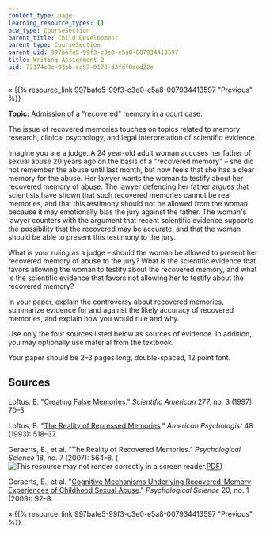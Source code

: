 ```yaml
---
content_type: page
learning_resource_types: []
ocw_type: CourseSection
parent_title: Child Development
parent_type: CourseSection
parent_uid: 997bafe5-99f3-c3e0-e5a8-007934413597
title: Writing Assignment 2
uid: 72174c8c-93bb-ea97-0170-d3fdf0aed22e
---
```


« {{% resource_link 997bafe5-99f3-c3e0-e5a8-007934413597 "Previous" %}}

**Topic:** Admission of a "recovered" memory in a court case.

The issue of recovered memories touches on topics related to memory research, clinical psychology, and legal interpretation of scientific evidence.

Imagine you are a judge. A 24 year-old adult woman accuses her father of sexual abuse 20 years ago on the basis of a "recovered memory" – she did not remember the abuse until last month, but now feels that she has a clear memory for the abuse. Her lawyer wants the woman to testify about her recovered memory of abuse. The lawyer defending her father argues that scientists have shown that such recovered memories cannot be real memories, and that this testimony should not be allowed from the woman because it may emotionally bias the jury against the father. The woman's lawyer counters with the argument that recent scientific evidence supports the possibility that the recovered may be accurate, and that the woman should be able to present this testimony to the jury.

What is your ruling as a judge – should the woman be allowed to present her recovered memory of abuse to the jury? What is the scientific evidence that favors allowing the woman to testify about the recovered memory, and what is the scientific evidence that favors not allowing her to testify about the recovered memory?

In your paper, explain the controversy about recovered memories, summarize evidence for and against the likely accuracy of recovered memories, and explain how you would rule and why.

Use only the four sources listed below as sources of evidence. In addition, you may optionally use material from the textbook.

Your paper should be 2–3 pages long, double-spaced, 12 point font.

Sources
-------

Loftus, E. "[Creating False Memories](http://faculty.washington.edu/eloftus/Articles/sciam.htm)." _Scientific American_ 277, no. 3 (1997): 70–5.

Loftus, E. "[The Reality of Repressed Memories](http://faculty.washington.edu/eloftus/Articles/lof93.htm)." _American Psychologist_ 48 (1993): 518–37.

Geraerts, E., et al. "The Reality of Recovered Memories." _Psychological Science_ 18, no. 7 (2007): 564–8. (![This resource may not render correctly in a screen reader.](/images/inacessible.gif)[PDF](https://webfiles.uci.edu/eloftus/LoftusRepressedMemAP93.pdf))

Geraerts, E., et al. "[Cognitive Mechanisms Underlying Recovered-Memory Experiences of Childhood Sexual Abuse](http://dx.doi.org/10.1111/j.1467-9280.2008.02247.x)." _Psychological Science_ 20, no. 1 (2009): 92–8.

« {{% resource_link 997bafe5-99f3-c3e0-e5a8-007934413597 "Previous" %}}